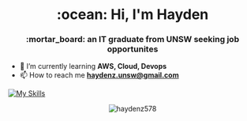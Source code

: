<h1 align="center">:ocean: Hi, I'm Hayden</h1>
<h3 align="center">:mortar_board: an IT graduate from UNSW seeking job opportunites</h3>

- 🌱 I’m currently learning **AWS, Cloud, Devops**
- 📫 How to reach me **haydenz.unsw@gmail.com**

[![My Skills](https://skillicons.dev/icons?i=aws,docker,terraform,git,githubactions,bash,mysql,postgres,dynamodb,python,cpp,linux,flutter&perline=20)](https://skillicons.dev)

<p align="center">
  <img src="https://github-readme-stats.vercel.app/api/top-langs?username=haydenz578&show_icons=true&locale=en&layout=compact" alt="haydenz578" />
</p>
